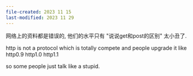 ```yaml
---
file-created: 2023 11 15
last-modified: 2023 11 29
---
```

网络上的资料都是错误的, 他们的水平只有 "说说get和post的区别" 太小丑了. 

http is not a protocol which is totally compete  and people upgrade it like http0.9 http1.0 http1.1 

so some people just talk like a stupid.

